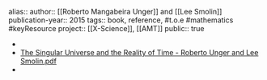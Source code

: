 alias::
author:: [[Roberto Mangabeira Unger]] and [[Lee Smolin]] 
publication-year:: 2015
tags:: book, reference, #t.o.e #mathematics #keyResource 
project:: [[X-Science]], [[AMT]] 
public:: true

-
- [The Singular Universe and the Reality of Time - Roberto Unger and Lee Smolin.pdf](hook://file/mBSyjMJro?p=MyBUZXh0dWFsL1Bvc3RodW1hbiBUcmFuc2h1bWFuIFNpbmd1bGFyaXR5IEFJICBSb2JvdGljcw==&n=The%20Singular%20Universe%20and%20the%20Reality%20of%20Time%20%2D%20Roberto%20Unger%20and%20Lee%20Smolin%2Epdf)
-